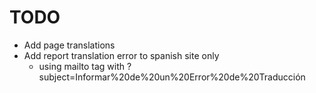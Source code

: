 # TODO
 - Add page translations
 - Add report translation error to spanish site only
    - using mailto tag with ?subject=Informar%20de%20un%20Error%20de%20Traducción